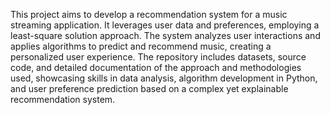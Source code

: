This project aims to develop a recommendation system for a music streaming application. It leverages user data and preferences, employing a least-square solution approach. The system analyzes user interactions and applies algorithms to predict and recommend music, creating a personalized user experience. The repository includes datasets, source code, and detailed documentation of the approach and methodologies used, showcasing skills in data analysis, algorithm development in Python, and user preference prediction based on a complex yet explainable recommendation system.
